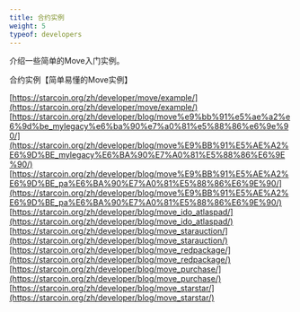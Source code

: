 ```yaml
---
title: 合约实例
weight: 5
typeof: developers
---
```


介绍一些简单的Move入门实例。

<!--more-->

合约实例【简单易懂的Move实例】

[https://starcoin.org/zh/developer/move/example/](https://starcoin.org/zh/developer/move/example/)
[https://starcoin.org/zh/developer/blog/move%e9%bb%91%e5%ae%a2%e6%9d%be_mylegacy%e6%ba%90%e7%a0%81%e5%88%86%e6%9e%90/](https://starcoin.org/zh/developer/blog/move%E9%BB%91%E5%AE%A2%E6%9D%BE_mylegacy%E6%BA%90%E7%A0%81%E5%88%86%E6%9E%90/)
[https://starcoin.org/zh/developer/blog/move%E9%BB%91%E5%AE%A2%E6%9D%BE_pa%E6%BA%90%E7%A0%81%E5%88%86%E6%9E%90/](https://starcoin.org/zh/developer/blog/move%E9%BB%91%E5%AE%A2%E6%9D%BE_pa%E6%BA%90%E7%A0%81%E5%88%86%E6%9E%90/)
[https://starcoin.org/zh/developer/blog/move_ido_atlaspad/](https://starcoin.org/zh/developer/blog/move_ido_atlaspad/)
[https://starcoin.org/zh/developer/blog/move_starauction/](https://starcoin.org/zh/developer/blog/move_starauction/)
[https://starcoin.org/zh/developer/blog/move_redpackage/](https://starcoin.org/zh/developer/blog/move_redpackage/)
[https://starcoin.org/zh/developer/blog/move_purchase/](https://starcoin.org/zh/developer/blog/move_purchase/)
[https://starcoin.org/zh/developer/blog/move_starstar/](https://starcoin.org/zh/developer/blog/move_starstar/)